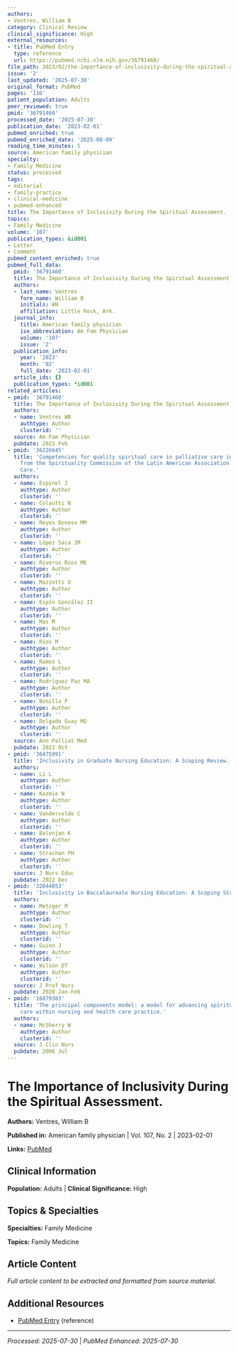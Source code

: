 ```yaml
---
authors:
- Ventres, William B
category: Clinical Review
clinical_significance: High
external_resources:
- title: PubMed Entry
  type: reference
  url: https://pubmed.ncbi.nlm.nih.gov/36791460/
file_path: 2023/02/the-importance-of-inclusivity-during-the-spiritual-assessmen.md
issue: '2'
last_updated: '2025-07-30'
original_format: PubMed
pages: '116'
patient_population: Adults
peer_reviewed: true
pmid: '36791460'
processed_date: '2025-07-30'
publication_date: '2023-02-01'
pubmed_enriched: true
pubmed_enriched_date: '2025-08-09'
reading_time_minutes: 5
source: American family physician
specialty:
- Family Medicine
status: processed
tags:
- editorial
- family-practice
- clinical-medicine
- pubmed-enhanced
title: The Importance of Inclusivity During the Spiritual Assessment.
topics:
- Family Medicine
volume: '107'
publication_types: &id001
- Letter
- Comment
pubmed_content_enriched: true
pubmed_full_data:
  pmid: '36791460'
  title: The Importance of Inclusivity During the Spiritual Assessment.
  authors:
  - last_name: Ventres
    fore_name: William B
    initials: WB
    affiliation: Little Rock, Ark.
  journal_info:
    title: American family physician
    iso_abbreviation: Am Fam Physician
    volume: '107'
    issue: '2'
  publication_info:
    year: '2023'
    month: '02'
    full_date: '2023-02-01'
  article_ids: {}
  publication_types: *id001
related_articles:
- pmid: '36791460'
  title: The Importance of Inclusivity During the Spiritual Assessment.
  authors:
  - name: Ventres WB
    authtype: Author
    clusterid: ''
  source: Am Fam Physician
  pubdate: 2023 Feb
- pmid: '36226645'
  title: 'Competencies for quality spiritual care in palliative care in Latin America:
    from the Spirituality Commission of the Latin American Association for Palliative
    Care.'
  authors:
  - name: Espinel J
    authtype: Author
    clusterid: ''
  - name: Colautti N
    authtype: Author
    clusterid: ''
  - name: Reyes Donoso MM
    authtype: Author
    clusterid: ''
  - name: López Saca JM
    authtype: Author
    clusterid: ''
  - name: Riveros Rios ME
    authtype: Author
    clusterid: ''
  - name: Mazzotti U
    authtype: Author
    clusterid: ''
  - name: Espín González II
    authtype: Author
    clusterid: ''
  - name: Mas M
    authtype: Author
    clusterid: ''
  - name: Rios M
    authtype: Author
    clusterid: ''
  - name: Ramos L
    authtype: Author
    clusterid: ''
  - name: Rodríguez Paz MA
    authtype: Author
    clusterid: ''
  - name: Bonilla P
    authtype: Author
    clusterid: ''
  - name: Delgado Guay MO
    authtype: Author
    clusterid: ''
  source: Ann Palliat Med
  pubdate: 2022 Oct
- pmid: '36475991'
  title: 'Inclusivity in Graduate Nursing Education: A Scoping Review.'
  authors:
  - name: Li L
    authtype: Author
    clusterid: ''
  - name: Kazmie N
    authtype: Author
    clusterid: ''
  - name: Vandervelde C
    authtype: Author
    clusterid: ''
  - name: Balonjan K
    authtype: Author
    clusterid: ''
  - name: Strachan PH
    authtype: Author
    clusterid: ''
  source: J Nurs Educ
  pubdate: 2022 Dec
- pmid: '32044053'
  title: 'Inclusivity in Baccalaureate Nursing Education: A Scoping Study.'
  authors:
  - name: Metzger M
    authtype: Author
    clusterid: ''
  - name: Dowling T
    authtype: Author
    clusterid: ''
  - name: Guinn J
    authtype: Author
    clusterid: ''
  - name: Wilson DT
    authtype: Author
    clusterid: ''
  source: J Prof Nurs
  pubdate: 2020 Jan-Feb
- pmid: '16879383'
  title: 'The principal components model: a model for advancing spirituality and spiritual
    care within nursing and health care practice.'
  authors:
  - name: McSherry W
    authtype: Author
    clusterid: ''
  source: J Clin Nurs
  pubdate: 2006 Jul
---
```


# The Importance of Inclusivity During the Spiritual Assessment.

**Authors:** Ventres, William B

**Published in:** American family physician | Vol. 107, No. 2 | 2023-02-01

**Links:** [PubMed](https://pubmed.ncbi.nlm.nih.gov/36791460/)

## Clinical Information

**Population:** Adults | **Clinical Significance:** High

## Topics & Specialties

**Specialties:** Family Medicine

**Topics:** Family Medicine

## Article Content

*Full article content to be extracted and formatted from source material.*

## Additional Resources

- [PubMed Entry](https://pubmed.ncbi.nlm.nih.gov/36791460/) (reference)

---

*Processed: 2025-07-30* | *PubMed Enhanced: 2025-07-30*
